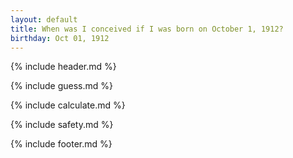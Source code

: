 ```yaml
---
layout: default
title: When was I conceived if I was born on October 1, 1912?
birthday: Oct 01, 1912
---
```


{% include header.md %}

{% include guess.md %}

{% include calculate.md %}

{% include safety.md %}

{% include footer.md %}



